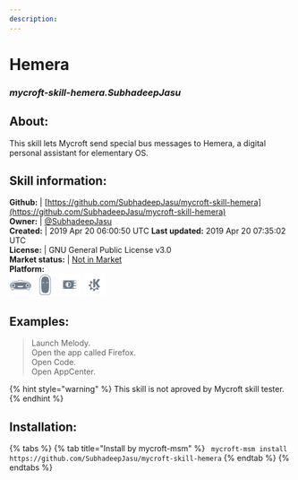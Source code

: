 ```yaml
--- 
description: 
---
```


# Hemera  
### _mycroft-skill-hemera.SubhadeepJasu_  
## About:  
This skill lets Mycroft send special bus messages to Hemera, a digital personal
assistant for elementary OS.

## Skill information:  
**Github:** | [https://github.com/SubhadeepJasu/mycroft-skill-hemera](https://github.com/SubhadeepJasu/mycroft-skill-hemera)  
**Owner:** | [@SubhadeepJasu](https://github.com/SubhadeepJasu)  
**Created:** | 2019 Apr 20 06:00:50 UTC  **Last updated:** 2019 Apr 20 07:35:02 UTC  
**License:** | GNU General Public License v3.0  
**Market status:** | [Not in Market](https://market.mycroft.ai/skill/)  
**Platform:**  
 ![](../.gitbook/assets/mark-1-icon.png)  ![](../.gitbook/assets/mark-2-icon.png)  ![](../.gitbook/assets/picroft-icon.png)  ![](../.gitbook/assets/kde.png)   
## Examples:  
> Launch Melody.  
> Open the app called Firefox.  
> Open Code.  
> Open AppCenter.  
  
{% hint style="warning" %}
This skill is not aproved by Mycroft skill tester.
{% endhint %}
    
## Installation:  
{% tabs %}
{% tab title="Install by mycroft-msm" %}
``` mycroft-msm install https://github.com/SubhadeepJasu/mycroft-skill-hemera```
{% endtab %}
  {% endtabs %}
  